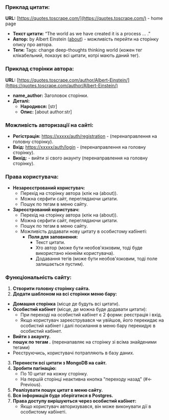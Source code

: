 ### Приклад цитати:
**URL:** [https://quotes.toscrape.com/](https://quotes.toscrape.com/) - home page
- **Текст цитати:** “The world as we have created it is a process ... .”
- **Автор:** by Albert Einstein ([about](https://quotes.toscrape.com/author/Albert-Einstein/)) - можливість перейти на сторінку опису про автора.
- **Теги:** Tags: change deep-thoughts thinking world (кожен тег клікабельний, показує всі цитати, котрі мають даний тег).

### Приклад сторінки автора:
**URL:** [https://quotes.toscrape.com/author/Albert-Einstein/](https://quotes.toscrape.com/author/Albert-Einstein/)

- **name_author:** Заголовок сторінки.
- **Деталі:**
  - **Народився:** [str]
  - **Опис:** [about author:str]

### Можливість авторизації на сайті:
- **Регістрація:** [https://xxxxx/auth/registration](https://xxxxx/auth/registration) - (перенаправлення на головну сторінку).
- **Вхід:** [https://xxxxx/auth/login](https://xxxxx/auth/login) - (перенаправлення на головну сторінку).
- **Вихід:** <logout> - вийти зі свого акаунту (перенаправлення на головну сторінку).

### Права користувача:
- **Незареєстрований користувач:**
  - Перехід на сторінку автора (клік на (about)).
  - Можна серфити сайт, переглядаючи цитати.
  - Пошук по тегам в меню сайту.
- **Зареєстрований користувач:**
  - Перехід на сторінку автора (клік на (about)).
  - Можна серфити сайт, переглядаючи цитати.
  - Пошук по тегам в меню сайту.
  - Можливість додавати нову цитату в особистому кабінеті:
    - **Поля для заповнення:**
      - Текст цитати.
      - Хто автор (може бути необов'язковим, тоді буде використано нікнейм користувача).
      - Додавання тегів (може бути необов'язковим, тоді поле залишається пустим).

### Функціональність сайту:
1. **Створити головну сторінку сайта.**
2. **Додати шаблоном на всі сторінки меню бару:**
  - **Домашня сторінка** (місце де будуть всі цитати).
  - **Особистий кабінет** (місце, де можна буде додавати цитати):
    - При переході на особистий кабінет є 2 форми: реєстрація і вхід.
    - Якщо користувач зареєструвався чи увійшов, його перекидає на особистий кабінет і далі посилання в меню бару перекидує в особистий кабінет.
  - **Вийти з акаунту.**
  - **пошук по тегам .** (перенапавляє на сторінку зі всіма знайденими тегами)
  - Реєструючись, користувачі потрапляють в базу даних.
3. **Перенести всі цитати з MongoDB на сайт.**
4. **Зробити пагінацію:**
    - По 10 цитат на кожну сторінку.
    - На першій сторінці неактивна кнопка "переходу назад" (#<-Previous).
5. **Реалізувати пошук цитат в меню сайту.**
6. **Вся інформація буде зберігатися в Postgres.**
7. **Права доступу вирішуються через особистий кабінет:**
    - Якщо користувач авторизувався, він може виконувати дії в особистому кабінеті.